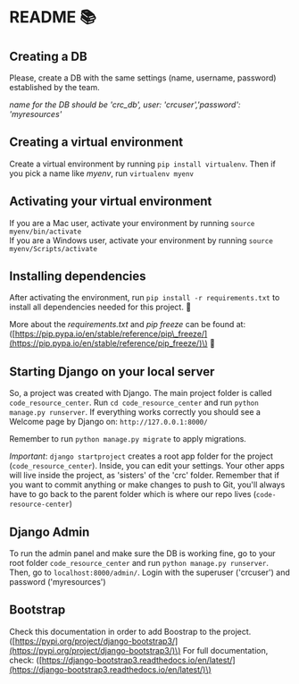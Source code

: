 # README 📚

## Creating a DB

Please, create a DB with the same settings \(name, username, password\) established by the team.

_name for the DB should be 'crc\_db', user: 'crcuser','password': 'myresources'_

## Creating a virtual environment

Create a virtual environment by running `pip install virtualenv`. Then if you pick a name like _myenv_, run `virtualenv myenv`

## Activating your virtual environment

If you are a Mac user, activate your environment by running `source myenv/bin/activate`  
If you are a Windows user, activate your environment by running `source myenv/Scripts/activate`

## Installing dependencies

After activating the environment, run `pip install -r requirements.txt` to install all dependencies needed for this project. 🍾

More about the _requirements.txt_ and _pip freeze_ can be found at: \([https://pip.pypa.io/en/stable/reference/pip\_freeze/](https://pip.pypa.io/en/stable/reference/pip_freeze/)\) 🎯

## Starting Django on your local server

So, a project was created with Django. The main project folder is called `code_resource_center`. Run `cd code_resource_center` and run `python manage.py runserver`. If everything works correctly you should see a Welcome page by Django on: `http://127.0.0.1:8000/`

Remember to run `python manage.py migrate` to apply migrations.

_Important_: `django startproject` creates a root app folder for the project \(`code_resource_center`\). Inside, you can edit your settings. Your other apps will live inside the project, as 'sisters' of the 'crc' folder. Remember that if you want to commit anything or make changes to push to Git, you'll always have to go back to the parent folder which is where our repo lives \(`code-resource-center`\)

## Django Admin

To run the admin panel and make sure the DB is working fine, go to your root folder `code_resource_center` and run `python manage.py runserver`. Then, go to `localhost:8000/admin/`. Login with the superuser \('crcuser'\) and password \('myresources'\)

## Bootstrap

Check this documentation in order to add Boostrap to the project. \([https://pypi.org/project/django-bootstrap3/](https://pypi.org/project/django-bootstrap3/)\) For full documentation, check: \([https://django-bootstrap3.readthedocs.io/en/latest/](https://django-bootstrap3.readthedocs.io/en/latest/)\)

